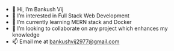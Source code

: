 - 👋 Hi, I’m Bankush Vij
- 👀 I’m interested in Full Stack Web Development
- 🌱 I’m currently learning MERN stack and Docker
- 💞️ I’m looking to collaborate on any project which enhances my knowledge
- 📫 Email me at bankushvij2977@gmail.com

<!---
bankushvij/bankushvij is a ✨ special ✨ repository because its `README.md` (this file) appears on your GitHub profile.
You can click the Preview link to take a look at your changes.
--->

